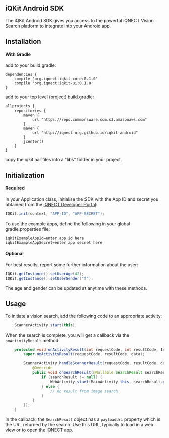 iQKit Android SDK
-----------------

The iQKit Android SDK gives you access to the powerful iQNECT Vision Search platform
to integrate into your Android app.

Installation
------------

#### With Gradle

add to your build.gradle:

```
dependencies {
    compile 'org.iqnect:iqkit-core:0.1.0'
    compile 'org.iqnect:iqkit-ui:0.1.0'
}
```

add to your top level (project) build.gradle:

```
allprojects {
    repositories {
        maven {
            url "https://repo.commonsware.com.s3.amazonaws.com"
        }
        maven {
            url "http://iqnect-org.github.io/iqkit-android"
        }
        jcenter()
    }
}
```

copy the iqkit aar files into a "libs" folder in your project.

Initialization
---------------

#### Required

In your Application class, initialise the SDK with the App ID and secret you obtained from the [iQNECT Developer Portal](http://developer.iqnect.org):

```java
IQKit.init(context, "APP-ID", "APP-SECRET");
```

To use the example apps, define the following in your global gradle.properties file:

```
iqkitExampleAppId=enter app id here
iqkitExampleAppSecret=enter app secret here
```

#### Optional

For best results, report some further information about the user:

```java
IQKit.getInstance().setUserAge(42);
IQKit.getInstance().setUserGender("f");
```

The age and gender can be updated at anytime with these methods.

Usage
-----

To initiate a vision search, add the following code to an appropriate activity:

```java
    ScannerActivity.start(this);
```

When the search is complete, you will get a callback via the `onActivityResult` method:

```java
    protected void onActivityResult(int requestCode, int resultCode, Intent data) {
        super.onActivityResult(requestCode, resultCode, data);

        ScannerActivity.handleScannerResult(requestCode, resultCode, data, new ScannerActivity.ScannerResultHandler() {
            @Override
            public void onSearchResult(@Nullable SearchResult searchResult) {
                if (searchResult != null) {
                    WebActivity.start(MainActivity.this, searchResult.getSearchbarTitle(), searchResult.getPayloadUri());
                } else {
                    // no result from image search
                }
            }
        });
    }
```

In the callback, the `SearchResult` object has a `payloadUri` property which is the URL returned by the search. Use this URL, typically to load in a web view or to open the iQNECT app.
